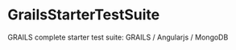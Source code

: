 GrailsStarterTestSuite
======================

GRAILS complete starter test suite: GRAILS / Angularjs / MongoDB
